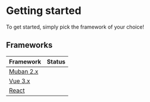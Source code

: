 # Getting started

To get started, simply pick the framework of your choice!

## Frameworks

| Framework                  | Status                               |
| -------------------------- | ------------------------------------ |
| [Muban 2.x](/guide/muban/) | <Badge text="In progress" />         |
| [Vue 3.x](/guide/vue/)     | <Badge text="todo" type="warning" /> |
| [React](/guide/react/)     | <Badge text="todo" type="warning" /> |
